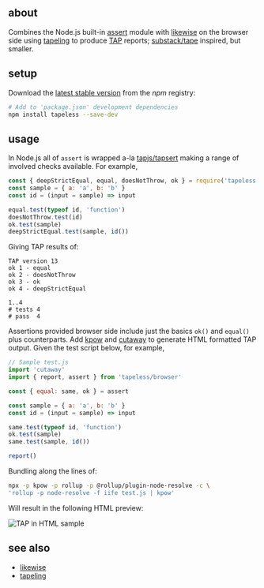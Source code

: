 ## about

Combines the Node.js built-in [assert](https://nodejs.org/api/assert.html) module with [likewise](https://npm.im/likewise) on the browser side using [tapeling](https://npm.im/tapeling) to produce [TAP](https://testanything.org) reports; [substack/tape](https://github.com/substack/tape) inspired, but smaller.

## setup

Download the [latest stable version](https://npm.im/tapeless) from the _npm_ registry:

```sh
# Add to 'package.json' development dependencies
npm install tapeless --save-dev
```

## usage

In Node.js all of `assert` is wrapped a-la [tapjs/tapsert](https://github.com/tapjs/tapsert) making a range of involved checks available. For example,

```js
const { deepStrictEqual, equal, doesNotThrow, ok } = require('tapeless')
const sample = { a: 'a', b: 'b' }
const id = (input = sample) => input

equal.test(typeof id, 'function')
doesNotThrow.test(id)
ok.test(sample)
deepStrictEqual.test(sample, id())
```

Giving TAP results of:

```console
TAP version 13
ok 1 - equal
ok 2 - doesNotThrow
ok 3 - ok
ok 4 - deepStrictEqual

1..4
# tests 4
# pass  4
```

Assertions provided browser side include just the basics `ok()` and `equal()` plus counterparts. Add [kpow](https://npm.im/kpow) and [cutaway](https://npm.im/cutaway) to generate HTML formatted TAP output. Given the test script below, for example,

```js
// Sample test.js
import 'cutaway'
import { report, assert } from 'tapeless/browser'

const { equal: same, ok } = assert

const sample = { a: 'a', b: 'b' }
const id = (input = sample) => input

same.test(typeof id, 'function')
ok.test(sample)
same.test(sample, id())

report()
```

Bundling along the lines of:

```sh
npx -p kpow -p rollup -p @rollup/plugin-node-resolve -c \
'rollup -p node-resolve -f iife test.js | kpow'
```

Will result in the following HTML preview:

![TAP in HTML sample](https://i.imgur.com/A2bwjDX.png)

## see also

- [likewise](https://github.com/thewhodidthis/likewise)
- [tapeling](https://github.com/thewhodidthis/tapeling)

